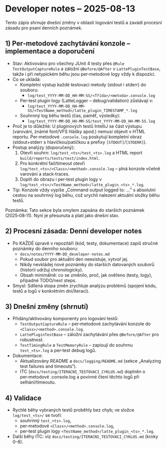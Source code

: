 # Developer notes – 2025-08-13

Tento zápis shrnuje dnešní změny v oblasti logování testů a zavádí procesní zásadu pro psaní denních poznámek.

## 1) Per‑metodové zachytávání konzole – implementace a doporučení
- Stav: Aktivováno pro všechny JUnit 4 testy přes `@Rule TestOutputCaptureRule` a záložní `@Before/@After` v `LattePluginTestBase`, takže i při netypickém běhu jsou per‑metodové logy vždy k dispozici.
- Co se ukládá:
  - Kompletní výstup každé testovací metody (stdout i stderr) do souboru:
    - `log/test_YYYY-MM-DD_HH-MM-SS/<Třída>/<metoda>.console.log`
  - Per‑test plugin logy (LatteLogger – debug/validation) zůstávají v:
    - `log/test_YYYY-MM-DD_HH-MM-SS/<TestName_method>/latte_plugin_TIMESTAMP_*.log`
  - Souhrnný log běhu testů (čas, paměť, výsledky):
    - `log/test_YYYY-MM-DD_HH-MM-SS/test_YYYY-MM-DD_HH-MM-SS.log`
- Proč je to důležité: U pluginových testů IntelliJ se část výstupu (varování, známé font/VFS hlášky apod.) nemusí objevit v HTML reportu. Per‑metodové `.console.log` poskytují kompletní obraz (stdout+stderr s hlavičkou/patičkou a prefixy `[STDOUT]`/`[STDERR]`).
- Postup analýzy (doporučený):
  1) Otevři souhrn: `log/test_<ts>/test_<ts>.log` a HTML report `build/reports/tests/test/index.html`.
  2) Pro konkrétní fail/timeout otevři `log/test_<ts>/<Class>/<method>.console.log` – plná konzole včetně varování a stack‑traces.
  3) Doplň do obrazu i per‑test plugin logy v `log/test_<ts>/<TestName_method>/latte_plugin_<ts>_*.log`.
- Tip: Konzole vždy vypíše „Command output logged to: …“ s absolutní cestou na souhrnný log běhu, což urychlí nalezení aktuální složky běhu testů.

Poznámka: Tato sekce byla omylem zapsána do starších poznámek (2025‑08‑11). Nyní je přesunuta a platí jako dnešní stav.

## 2) Procesní zásada: Denní developer notes
- Po KAŽDÉ úpravě v repozitáři (kód, testy, dokumentace) zapiš stručné poznámky do denního souboru:
  - `docs/notes/YYYY-MM-DD_developer-notes.md`
  - Pokud soubor pro aktuální den neexistuje, vytvoř jej.
  - Nikdy nevkládej nové poznámky do starších datovaných souborů (historii udržuj chronologicky).
  - Obsah minimálně: co se změnilo, proč, jak ověřeno (testy, logy), případné TODO/next steps.
- Smysl: Sdílená stopa změn zrychluje analýzu problémů (spojení kódu, testů a logů v konkrétním dni/iteraci).

## 3) Dnešní změny (shrnutí)
- Přidány/aktivovány komponenty pro logování testů:
  - `TestOutputCaptureRule` – per‑metodové zachytávání konzole do `<Class>/<method>.console.log`.
  - `LattePluginTestBase` – záložní zachytávání přes `@Before/@After` pro robustnost.
  - `TestTimingRule` a `TestMemoryRule` – zapisují do souhrnu `test_<ts>.log` a per‑test debug logů.
- Dokumentace:
  - Aktualizovány README a `docs/logging/README.md` (sekce „Analyzing test failures and timeouts“).
  - ITC (`docs/testing/ITERACNI_TESTOVACI_CYKLUS.md`) doplněn o per‑metodové .console.log a povinné čtení těchto logů při selhání/timeoutu.

## 4) Validace
- Rychlé běhy vybraných testů proběhly bez chyb; ve složce `log/test_<ts>/` se tvoří:
  - souhrnný `test_<ts>.log`,
  - per‑metodové `<Class>/<method>.console.log`,
  - per‑test plugin logy `<TestName_method>/latte_plugin_<ts>_*.log`.
- Další běhy ITC: viz `docs/testing/ITERACNI_TESTOVACI_CYKLUS.md` (kroky 0–8).